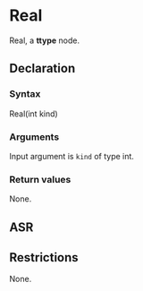 <!-- This is an automatically generated file. Do not edit it manually. -->

# Real

Real, a **ttype** node.

## Declaration

### Syntax

Real(int kind)

### Arguments
Input argument is `kind` of type int.

### Return values

None.

## ASR

<!-- Generate ASR using pickle. -->

## Restrictions

<!-- Generated from asr_verify.cpp. -->
None.